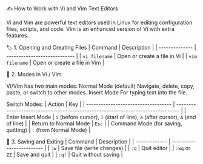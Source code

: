 ✍️ How to Work with Vi and Vim Text Editors

Vi and Vim are powerful text editors used in Linux for editing configuration files, scripts, and code.
Vim is an enhanced version of Vi with extra features.

🏷️ 1. Opening and Creating Files
| Command        | Description                  |
| -------------- | ---------------------------- |
| `vi filename`  | Open or create a file in Vi  |
| `vim filename` | Open or create a file in Vim |

🔄 2. Modes in Vi / Vim

Vi/Vim has two main modes:
Normal Mode (default)
Navigate, delete, copy, paste, or switch to other modes.
Insert Mode
For typing text into the file.

Switch Modes:
| Action                              | Key                                                                             |
| ----------------------------------- | ------------------------------------------------------------------------------- |
| Enter Insert Mode                   | `i` (before cursor), `I` (start of line), `a` (after cursor), `A` (end of line) |
| Return to Normal Mode               | `Esc`                                                                           |
| Command Mode (for saving, quitting) | `:` (from Normal Mode)                                                          |

💾 3. Saving and Exiting
| Command       | Description               |
| ------------- | ------------------------- |
| `:w`          | Save file (write changes) |
| `:q`          | Quit editor               |
| `:wq` or `ZZ` | Save and quit             |
| `:q!`         | Quit without saving       |
